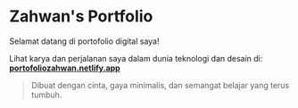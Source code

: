 # Zahwan's Portfolio

Selamat datang di portofolio digital saya!

Lihat karya dan perjalanan saya dalam dunia teknologi dan desain di:  
**[portofoliozahwan.netlify.app](https://portofoliozahwan.netlify.app/)**

> Dibuat dengan cinta, gaya minimalis, dan semangat belajar yang terus tumbuh.
